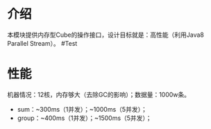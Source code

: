 # 介绍

本模块提供内存型Cube的操作接口，设计目标就是：高性能（利用Java8 Parallel Stream）。
#Test
# 性能

机器情况：12核，内存够大（去除GC的影响）；数据量：1000w条。
* sum：~300ms（1并发）；~1000ms（5并发）；
* group：~400ms（1并发）；~1500ms（5并发）；